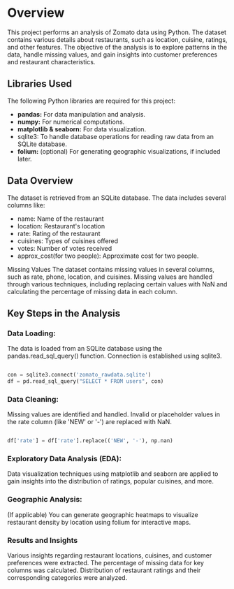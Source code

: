 # **Overview**
This project performs an analysis of Zomato data using Python. The dataset contains various details about restaurants, such as location, cuisine, ratings, and other features.
The objective of the analysis is to explore patterns in the data, handle missing values, and gain insights into customer preferences and restaurant characteristics.

## **Libraries Used**
The following Python libraries are required for this project:

- **pandas:** For data manipulation and analysis.
- **numpy:** For numerical computations.
- **matplotlib & seaborn:** For data visualization.
- sqlite3: To handle database operations for reading raw data from an SQLite database.
- **folium:** (optional) For generating geographic visualizations, if included later.


## Data Overview
The dataset is retrieved from an SQLite database. The data includes several columns like:

- name: Name of the restaurant
- location: Restaurant's location
- rate: Rating of the restaurant
- cuisines: Types of cuisines offered
- votes: Number of votes received
- approx_cost(for two people): Approximate cost for two people.


Missing Values
The dataset contains missing values in several columns, such as rate, phone, location, and cuisines.
Missing values are handled through various techniques, including replacing certain values with NaN and calculating the percentage of missing data in each column.

## **Key Steps in the Analysis**
### **Data Loading:**
The data is loaded from an SQLite database using the pandas.read_sql_query() function.
Connection is established using sqlite3.
```python

con = sqlite3.connect('zomato_rawdata.sqlite')
df = pd.read_sql_query("SELECT * FROM users", con)
```
### **Data Cleaning:**

Missing values are identified and handled.
Invalid or placeholder values in the rate column (like 'NEW' or '-') are replaced with NaN.
```python

df['rate'] = df['rate'].replace(('NEW', '-'), np.nan)
```

### **Exploratory Data Analysis (EDA):**
Data visualization techniques using matplotlib and seaborn are applied to gain insights into the distribution of ratings, popular cuisines, and more.

### **Geographic Analysis:**
(If applicable) You can generate geographic heatmaps to visualize restaurant density by location using folium for interactive maps.

### **Results and Insights**
Various insights regarding restaurant locations, cuisines, and customer preferences were extracted.
The percentage of missing data for key columns was calculated.
Distribution of restaurant ratings and their corresponding categories were analyzed.

